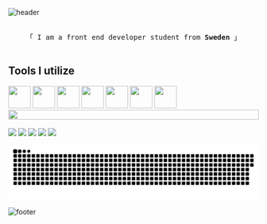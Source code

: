 ![header](https://capsule-render.vercel.app/api?type=waving&color=0:84ffc9,50:aab2ff,100:eca0ff&text=Hey%20There!😊&fontColor=fbfefb&animation=fadeIn)

<p align="center"> 
  <samp>
    <br>
    「 I am a front end developer student from <b>Sweden</b> 」
    <br>
    <br>
  </samp>
</p>

## Tools I utilize

<img src="https://github.com/Shirin-Faile/Shirin-Faile/assets/148776115/f25678f9-d98c-4f5e-96d3-8ae055e7bce4" width="45" height="45"/>
<img src="https://github.com/Shirin-Faile/Shirin-Faile/assets/148776115/a2578f8e-2548-4030-ae22-0cb8e9b871eb" width="45" height="45"/>
<img src="https://github.com/Shirin-Faile/Shirin-Faile/assets/148776115/27bfefd9-dbd8-476e-b585-79ab1e02bc27" width="45" height="45"/>
<img src="https://github.com/Shirin-Faile/Shirin-Faile/assets/148776115/66e17ebf-ae29-45a0-9318-d2fb0e033a1d" width="45" height="45"/>
<img src="https://github.com/Shirin-Faile/Shirin-Faile/assets/148776115/5a0b41fa-fefd-409b-8ef1-2cf75d57a33f" width="45" height="45"/>
<img src="https://github.com/Shirin-Faile/Shirin-Faile/assets/148776115/6e925841-8e5a-4c5e-b3ee-65345770bd1c" width="45" height="45"/>
<img src="https://github.com/Shirin-Faile/Shirin-Faile/assets/148776115/d94198fe-a58a-4ffd-8b39-070eb801778e" width="45" height="45"/>

<img src="https://i.imgur.com/dBaSKWF.gif" height="20" width="100%">

![](http://github-profile-summary-cards.vercel.app/api/cards/profile-details?username=Shirin-Faile&theme=dracula)
![](http://github-profile-summary-cards.vercel.app/api/cards/repos-per-language?username=Shirin-Faile&theme=dracula)
![](http://github-profile-summary-cards.vercel.app/api/cards/most-commit-language?username=Shirin-Faile&theme=dracula)
![](http://github-profile-summary-cards.vercel.app/api/cards/stats?username=Shirin-Faile&theme=dracula)
![](http://github-profile-summary-cards.vercel.app/api/cards/productive-time?username=Shirin-Faile&theme=dracula&utcOffset=8)

![Snake animation](https://github.com/Shirin-Faile/Shirin-Faile/blob/output/github-contribution-grid-snake.svg)

![footer](https://capsule-render.vercel.app/api?section=footer&type=waving&color=0:84ffc9,50:aab2ff,100:eca0ff)
